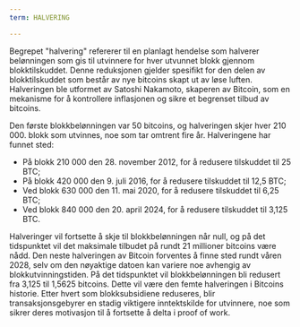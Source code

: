 ```yaml
---
term: HALVERING

---
```

Begrepet "halvering" refererer til en planlagt hendelse som halverer belønningen som gis til utvinnere for hver utvunnet blokk gjennom blokktilskuddet. Denne reduksjonen gjelder spesifikt for den delen av blokktilskuddet som består av nye bitcoins skapt ut av løse luften. Halveringen ble utformet av Satoshi Nakamoto, skaperen av Bitcoin, som en mekanisme for å kontrollere inflasjonen og sikre et begrenset tilbud av bitcoins.

Den første blokkbelønningen var 50 bitcoins, og halveringen skjer hver 210 000. blokk som utvinnes, noe som tar omtrent fire år. Halveringene har funnet sted:


- På blokk 210 000 den 28. november 2012, for å redusere tilskuddet til 25 BTC;
- På blokk 420 000 den 9. juli 2016, for å redusere tilskuddet til 12,5 BTC;
- Ved blokk 630 000 den 11. mai 2020, for å redusere tilskuddet til 6,25 BTC;
- Ved blokk 840 000 den 20. april 2024, for å redusere tilskuddet til 3,125 BTC.

Halveringer vil fortsette å skje til blokkbelønningen når null, og på det tidspunktet vil det maksimale tilbudet på rundt 21 millioner bitcoins være nådd. Den neste halveringen av Bitcoin forventes å finne sted rundt våren 2028, selv om den nøyaktige datoen kan variere noe avhengig av blokkutvinningstiden. På det tidspunktet vil blokkbelønningen bli redusert fra 3,125 til 1,5625 bitcoins. Dette vil være den femte halveringen i Bitcoins historie. Etter hvert som blokksubsidiene reduseres, blir transaksjonsgebyrer en stadig viktigere inntektskilde for utvinnere, noe som sikrer deres motivasjon til å fortsette å delta i proof of work.
